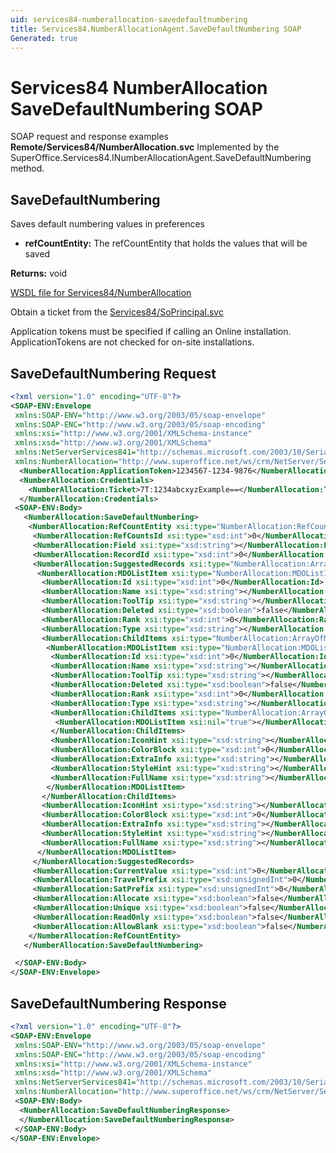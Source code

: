 ```yaml
---
uid: services84-numberallocation-savedefaultnumbering
title: Services84.NumberAllocationAgent.SaveDefaultNumbering SOAP
Generated: true
---
```


# Services84 NumberAllocation SaveDefaultNumbering SOAP

SOAP request and response examples **Remote/Services84/NumberAllocation.svc**
Implemented by the <see cref="M:SuperOffice.Services84.INumberAllocationAgent.SaveDefaultNumbering">SuperOffice.Services84.INumberAllocationAgent.SaveDefaultNumbering</see> method.

## SaveDefaultNumbering

Saves default numbering values in preferences

* **refCountEntity:** The refCountEntity that holds the values that will be saved

**Returns:** void


[WSDL file for Services84/NumberAllocation](../Services84-NumberAllocation.md)

Obtain a ticket from the [Services84/SoPrincipal.svc](../SoPrincipal/index.md)

Application tokens must be specified if calling an Online installation. ApplicationTokens are not checked for on-site installations.

## SaveDefaultNumbering Request

```xml
<?xml version="1.0" encoding="UTF-8"?>
<SOAP-ENV:Envelope
 xmlns:SOAP-ENV="http://www.w3.org/2003/05/soap-envelope"
 xmlns:SOAP-ENC="http://www.w3.org/2003/05/soap-encoding"
 xmlns:xsi="http://www.w3.org/2001/XMLSchema-instance"
 xmlns:xsd="http://www.w3.org/2001/XMLSchema"
 xmlns:NetServerServices841="http://schemas.microsoft.com/2003/10/Serialization/"
 xmlns:NumberAllocation="http://www.superoffice.net/ws/crm/NetServer/Services84">
  <NumberAllocation:ApplicationToken>1234567-1234-9876</NumberAllocation:ApplicationToken>
  <NumberAllocation:Credentials>
    <NumberAllocation:Ticket>7T:1234abcxyzExample==</NumberAllocation:Ticket>
  </NumberAllocation:Credentials>
 <SOAP-ENV:Body>
   <NumberAllocation:SaveDefaultNumbering>
    <NumberAllocation:RefCountEntity xsi:type="NumberAllocation:RefCountEntity">
     <NumberAllocation:RefCountsId xsi:type="xsd:int">0</NumberAllocation:RefCountsId>
     <NumberAllocation:Field xsi:type="xsd:string"></NumberAllocation:Field>
     <NumberAllocation:RecordId xsi:type="xsd:int">0</NumberAllocation:RecordId>
     <NumberAllocation:SuggestedRecords xsi:type="NumberAllocation:ArrayOfMDOListItem">
      <NumberAllocation:MDOListItem xsi:type="NumberAllocation:MDOListItem">
       <NumberAllocation:Id xsi:type="xsd:int">0</NumberAllocation:Id>
       <NumberAllocation:Name xsi:type="xsd:string"></NumberAllocation:Name>
       <NumberAllocation:ToolTip xsi:type="xsd:string"></NumberAllocation:ToolTip>
       <NumberAllocation:Deleted xsi:type="xsd:boolean">false</NumberAllocation:Deleted>
       <NumberAllocation:Rank xsi:type="xsd:int">0</NumberAllocation:Rank>
       <NumberAllocation:Type xsi:type="xsd:string"></NumberAllocation:Type>
       <NumberAllocation:ChildItems xsi:type="NumberAllocation:ArrayOfMDOListItem">
        <NumberAllocation:MDOListItem xsi:type="NumberAllocation:MDOListItem">
         <NumberAllocation:Id xsi:type="xsd:int">0</NumberAllocation:Id>
         <NumberAllocation:Name xsi:type="xsd:string"></NumberAllocation:Name>
         <NumberAllocation:ToolTip xsi:type="xsd:string"></NumberAllocation:ToolTip>
         <NumberAllocation:Deleted xsi:type="xsd:boolean">false</NumberAllocation:Deleted>
         <NumberAllocation:Rank xsi:type="xsd:int">0</NumberAllocation:Rank>
         <NumberAllocation:Type xsi:type="xsd:string"></NumberAllocation:Type>
         <NumberAllocation:ChildItems xsi:type="NumberAllocation:ArrayOfMDOListItem">
          <NumberAllocation:MDOListItem xsi:nil="true"></NumberAllocation:MDOListItem>
         </NumberAllocation:ChildItems>
         <NumberAllocation:IconHint xsi:type="xsd:string"></NumberAllocation:IconHint>
         <NumberAllocation:ColorBlock xsi:type="xsd:int">0</NumberAllocation:ColorBlock>
         <NumberAllocation:ExtraInfo xsi:type="xsd:string"></NumberAllocation:ExtraInfo>
         <NumberAllocation:StyleHint xsi:type="xsd:string"></NumberAllocation:StyleHint>
         <NumberAllocation:FullName xsi:type="xsd:string"></NumberAllocation:FullName>
        </NumberAllocation:MDOListItem>
       </NumberAllocation:ChildItems>
       <NumberAllocation:IconHint xsi:type="xsd:string"></NumberAllocation:IconHint>
       <NumberAllocation:ColorBlock xsi:type="xsd:int">0</NumberAllocation:ColorBlock>
       <NumberAllocation:ExtraInfo xsi:type="xsd:string"></NumberAllocation:ExtraInfo>
       <NumberAllocation:StyleHint xsi:type="xsd:string"></NumberAllocation:StyleHint>
       <NumberAllocation:FullName xsi:type="xsd:string"></NumberAllocation:FullName>
      </NumberAllocation:MDOListItem>
     </NumberAllocation:SuggestedRecords>
     <NumberAllocation:CurrentValue xsi:type="xsd:int">0</NumberAllocation:CurrentValue>
     <NumberAllocation:TravelPrefix xsi:type="xsd:unsignedInt">0</NumberAllocation:TravelPrefix>
     <NumberAllocation:SatPrefix xsi:type="xsd:unsignedInt">0</NumberAllocation:SatPrefix>
     <NumberAllocation:Allocate xsi:type="xsd:boolean">false</NumberAllocation:Allocate>
     <NumberAllocation:Unique xsi:type="xsd:boolean">false</NumberAllocation:Unique>
     <NumberAllocation:ReadOnly xsi:type="xsd:boolean">false</NumberAllocation:ReadOnly>
     <NumberAllocation:AllowBlank xsi:type="xsd:boolean">false</NumberAllocation:AllowBlank>
    </NumberAllocation:RefCountEntity>
   </NumberAllocation:SaveDefaultNumbering>

 </SOAP-ENV:Body>
</SOAP-ENV:Envelope>

```


## SaveDefaultNumbering Response

```xml
<?xml version="1.0" encoding="UTF-8"?>
<SOAP-ENV:Envelope
 xmlns:SOAP-ENV="http://www.w3.org/2003/05/soap-envelope"
 xmlns:SOAP-ENC="http://www.w3.org/2003/05/soap-encoding"
 xmlns:xsi="http://www.w3.org/2001/XMLSchema-instance"
 xmlns:xsd="http://www.w3.org/2001/XMLSchema"
 xmlns:NetServerServices841="http://schemas.microsoft.com/2003/10/Serialization/"
 xmlns:NumberAllocation="http://www.superoffice.net/ws/crm/NetServer/Services84">
 <SOAP-ENV:Body>
  <NumberAllocation:SaveDefaultNumberingResponse>
  </NumberAllocation:SaveDefaultNumberingResponse>
 </SOAP-ENV:Body>
</SOAP-ENV:Envelope>

```

